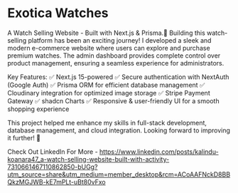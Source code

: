 # Exotica Watches
  A Watch Selling Website - Built with Next.js & Prisma.🚀
Building this watch-selling platform has been an exciting journey! I developed a sleek and modern e-commerce website where users can explore and purchase premium watches. The admin dashboard provides complete control over product management, ensuring a seamless experience for administrators.

Key Features:
 ✅ Next.js 15-powered 
 ✅ Secure authentication with NextAuth (Google Auth)
 ✅ Prisma ORM for efficient database management
 ✅ Cloudinary integration for optimized image storage
 ✅ Stripe Payment Gateway
 ✅ shadcn Charts
 ✅ Responsive & user-friendly UI for a smooth shopping experience

This project helped me enhance my skills in full-stack development, database management, and cloud integration. Looking forward to improving it further! 🚀

Check Out LinkedIn For More - https://www.linkedin.com/posts/kalindu-koanara47_a-watch-selling-website-built-with-activity-7310661467110862850-bUGg?utm_source=share&utm_medium=member_desktop&rcm=ACoAAFNckD8BBQkzMGJWB-kE7mPLt-uBt80vFxo



